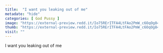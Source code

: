 ```yaml
---
title:  "I want you leaking out of me"
metadate: "hide"
categories: [ God Pussy ]
image: "https://external-preview.redd.it/Io75RErITFA4LtFAo2PmW_c6OqOg84ajX8twaMJqQ8w.jpg?auto=webp&s=9950ead6897cd0051f278526972a9106ea5c61fe"
thumb: "https://external-preview.redd.it/Io75RErITFA4LtFAo2PmW_c6OqOg84ajX8twaMJqQ8w.jpg?width=1080&crop=smart&auto=webp&s=1c72378179d6453b9f30cd63aa91f05215916b0e"
visit: ""
---
```

I want you leaking out of me

